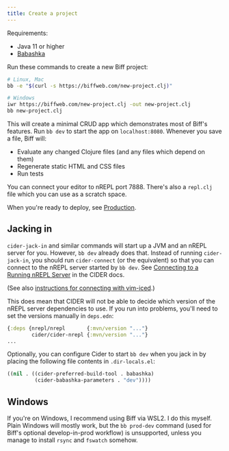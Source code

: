 ```yaml
---
title: Create a project
---
```


Requirements:

 - Java 11 or higher
 - [Babashka](https://github.com/babashka/babashka#installation)

Run these commands to create a new Biff project:

```bash
# Linux, Mac
bb -e "$(curl -s https://biffweb.com/new-project.clj)"

# Windows
iwr https://biffweb.com/new-project.clj -out new-project.clj
bb new-project.clj
```

This will create a minimal CRUD app which demonstrates most of Biff's features.
Run `bb dev` to start the app on `localhost:8080`. Whenever you save a file,
Biff will:

 - Evaluate any changed Clojure files (and any files which depend on them)
 - Regenerate static HTML and CSS files
 - Run tests

You can connect your editor to nREPL port 7888. There's also a `repl.clj` file
which you can use as a scratch space.

When you're ready to deploy, see [Production](/docs/reference/production/).

## Jacking in

`cider-jack-in` and similar commands will start up a JVM and an nREPL server
for you. However, `bb dev` already does that. Instead of running
`cider-jack-in`, you should run `cider-connect` (or the equivalent) so that you
can connect to the nREPL server started by `bb dev`. See
[Connecting to a Running nREPL Server](https://docs.cider.mx/cider/basics/up_and_running.html#connect-to-a-running-nrepl-server)
in the CIDER docs.

(See also [instructions for connecting with vim-iced](https://gist.github.com/avitkauskas/88ddc3c9b297f431143e22f36a224459).)

This does mean that CIDER will not be able to decide which version of the nREPL
server dependencies to use. If you run into problems, you'll need to set the
versions manually in `deps.edn`:

```clojure
{:deps {nrepl/nrepl       {:mvn/version "..."}
        cider/cider-nrepl {:mvn/version "..."}
...
```

Optionally, you can configure Cider to start `bb dev` when you jack in by
placing the following file contents in `.dir-locals.el`:

```lisp
((nil . ((cider-preferred-build-tool . babashka)
         (cider-babashka-parameters . "dev"))))
```

## Windows

If you're on Windows, I recommend using Biff via WSL2. I do this myself. Plain
Windows will mostly work, but the `bb prod-dev` command (used for Biff's
optional develop-in-prod workflow) is unsupported, unless you manage to install
`rsync` and `fswatch` somehow.
